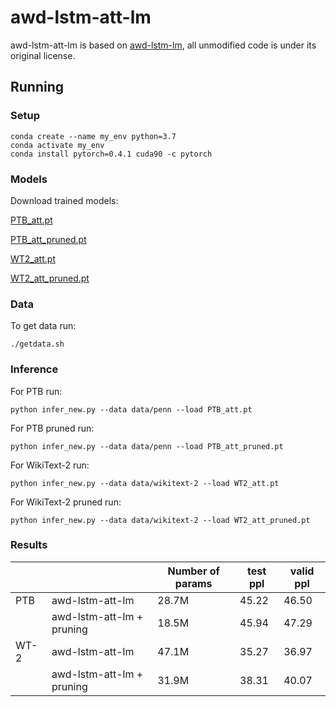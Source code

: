 # awd-lstm-att-lm

awd-lstm-att-lm is based on [awd-lstm-lm](https://github.com/salesforce/awd-lstm-lm), all unmodified code is under its original license. 

## Running
### Setup
```shell script
conda create --name my_env python=3.7
conda activate my_env
conda install pytorch=0.4.1 cuda90 -c pytorch
```
### Models
Download trained models:

[PTB_att.pt](https://box.cyfronet.pl/s/Nfna7FL7wC72zf8)

[PTB_att_pruned.pt](https://box.cyfronet.pl/s/rcTjb2WXk5PobiC)

[WT2_att.pt](https://box.cyfronet.pl/s/TxarCDf9wyq3qnn)

[WT2_att_pruned.pt](https://box.cyfronet.pl/s/mycmxzsAArjHR88)
### Data
To get data run:
```shell script
./getdata.sh
```
### Inference
For PTB run:
```shell script
python infer_new.py --data data/penn --load PTB_att.pt
```
For PTB pruned run:
```shell script
python infer_new.py --data data/penn --load PTB_att_pruned.pt
```
For WikiText-2 run:
```shell script
python infer_new.py --data data/wikitext-2 --load WT2_att.pt
```
For WikiText-2 pruned run:
```shell script
python infer_new.py --data data/wikitext-2 --load WT2_att_pruned.pt
```
### Results
|      |                           | Number of params | test ppl | valid ppl |
|------|---------------------------|------------------|----------|-----------|
| PTB  | awd-lstm-att-lm           | 28.7M            | 45.22    | 46.50     |
|      | awd-lstm-att-lm + pruning | 18.5M            | 45.94    | 47.29     |
| WT-2 | awd-lstm-att-lm           | 47.1M            | 35.27    | 36.97     |
|      | awd-lstm-att-lm + pruning | 31.9M            | 38.31    | 40.07     |